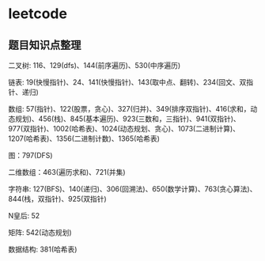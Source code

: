 # leetcode

## 题目知识点整理

二叉树: 116、129(dfs)、144(前序遍历)、530(中序遍历)

链表: 19(快慢指针)、24、141(快慢指针)、143(取中点、翻转)、234(回文、双指针、递归)

数组: 57(指针)、122(股票，贪心)、327(归并)、349(排序双指针)、416(求和，动态规划)、456(栈)、845(基本遍历)、923(三数和，三指针)、941(双指针)、977(双指针)、1002(哈希表)、1024(动态规划、贪心)、1073(二进制计算)、1207(哈希表)、1356(二进制计数)、1365(哈希表)

图：797(DFS)

二维数组：463(遍历求和)、721(并集)

字符串: 127(BFS)、140(递归)、306(回溯法)、650(数学计算)、763(贪心算法)、844(栈，双指针)、925(双指针)

N皇后: 52

矩阵: 542(动态规划)

数据结构: 381(哈希表)
